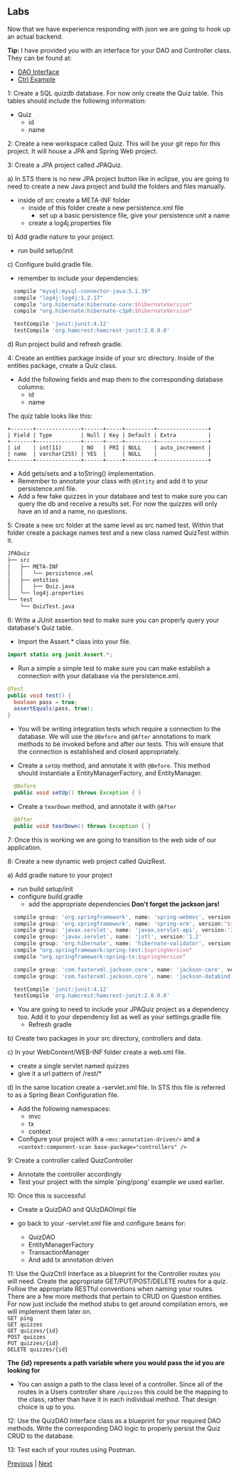 ## Labs

Now that we have experience responding with json we are going to hook up an actual backend.

**Tip:** I have provided you with an interface for your DAO and Controller class. They can be found at:
* [DAO Interface](../interfaces/QuizDAOIntr.java)
* [Ctrl Example](../interfaces/QuizCtrlIntr.java)

1: Create a SQL quizdb database. For now only create the Quiz table. This tables should include the following information:
* Quiz
  * id
  * name

2: Create a new workspace called Quiz. This will be your git repo for this project. It will house a JPA and Spring Web project.

3: Create a JPA project called JPAQuiz.  

a) In STS there is no new JPA project button like in eclipse, you are going to need to create a new Java project and build the folders and files manually.  
* inside of src create a META-INF folder  
  * inside of this folder create a new persistence.xml file  
    * set up a basic persistence file, give your persistence unit a name  
  * create a log4j.properties file  

b) Add gradle nature to your project.  
* run build setup/init  

c) Configure build.gradle file.  
* remember to include your dependencies:  
```groovy
  compile "mysql:mysql-connector-java:5.1.39"  
  compile "log4j:log4j:1.2.17"  
  compile "org.hibernate:hibernate-core:$hibernateVersion"  
  compile "org.hibernate:hibernate-c3p0:$hibernateVersion"  

  testCompile 'junit:junit:4.12'  
  testCompile 'org.hamcrest:hamcrest-junit:2.0.0.0'  
```

d) Run project build and refresh gradle.  

4: Create an entities package inside of your src directory. Inside of the entities package, create a Quiz class.  

* Add the following fields and map them to the corresponding database columns:
  * id
  * name

The quiz table looks like this:  
```
+-------+--------------+------+-----+---------+----------------+
| Field | Type         | Null | Key | Default | Extra          |
+-------+--------------+------+-----+---------+----------------+
| id    | int(11)      | NO   | PRI | NULL    | auto_increment |
| name  | varchar(255) | YES  |     | NULL    |                |
+-------+--------------+------+-----+---------+----------------+
```

* Add gets/sets and a toString() implementation.
* Remember to annotate your class with `@Entity` and add it to your persistence.xml file.
* Add a few fake quizzes in your database and test to make sure you can query the db and receive a results set. For now the quizzes will only have an id and a name, no questions.  

5: Create a new src folder at the same level as src named test. Within that folder create a package names test and a new class named QuizTest within it.

```bash
JPAQuiz
├── src
│   ├── META-INF
│   │   └── persistence.xml
│   ├── entities
│   │   ├── Quiz.java
│   └── log4j.properties
└── test
    └── QuizTest.java
```

6: Write a JUnit assertion test to make sure you can properly query your database's Quiz table.
* Import the Assert.* class into your file.
```java
import static org.junit.Assert.*;
```
* Run a simple a simple test to make sure you can make establish a connection with your database via the persistence.xml.
```java
@Test
public void test() {
  boolean pass = true;
  assertEquals(pass, true);
}
```

* You will be writing integration tests which require a connection to the database. We will use the `@Before` and `@After` annotations to mark methods to be invoked before and after our tests. This will ensure that the connection is established and closed appropriately.

* Create a `setUp` method, and annotate it with `@Before`. This method should instantiate a EntityManagerFactory, and EntityManager.  

```java
  @Before
  public void setUp() throws Exception { }
```

* Create a `tearDown` method, and annotate it with `@After`

```java
  @After
  public void tearDown() throws Exception { }
```

7: Once this is working we are going to transition to the web side of our application.

8: Create a new dynamic web project called QuizRest.  

a) Add gradle nature to your project    
  * run build setup/init
  * configure build.gradle
    * add the appropriate dependencies **Don't forget the jackson jars!**  

```groovy
  compile group: 'org.springframework', name: 'spring-webmvc', version:"$springVersion"
  compile group: 'org.springframework', name: 'spring-orm', version:"$springVersion"
  compile group: 'javax.servlet', name: 'javax.servlet-api', version:'3.1.0'
  compile group: 'javax.servlet', name: 'jstl', version:'1.2'
  compile group: 'org.hibernate', name: 'hibernate-validator', version:'5.2.4.Final'
  compile "org.springframework:spring-test:$springVersion"
  compile "org.springframework:spring-tx:$springVersion"

  compile group: 'com.fasterxml.jackson.core', name: 'jackson-core', version: '2.8.5'
  compile group: 'com.fasterxml.jackson.core', name: 'jackson-databind', version: '2.8.5'

  testCompile 'junit:junit:4.12'
  testCompile 'org.hamcrest:hamcrest-junit:2.0.0.0'
```
* You are going to need to include your JPAQuiz project as a dependency too. Add it to your dependency list as well as your settings.gradle file.
  * Refresh gradle

b) Create two packages in your src directory, controllers and data.  

c) In your WebContent/WEB-INF folder create a web.xml file.  
  * create a single servlet named quizzes  
  * give it a url pattern of /rest/*  

d) In the same location create a -servlet.xml file. In STS this file is referred to as a Spring Bean Configuration file.
* Add the following namespaces:
  * mvc
  * tx
  * context
* Configure your project with a ``<mvc:annotation-driven/>`` and a ``<context:component-scan base-package="controllers" />``

9: Create a controller called QuizController  
* Annotate the controller accordingly  
* Test your project with the simple 'ping/pong' example we used earlier.  

10: Once this is successful  
* Create a QuizDAO and QUizDAOImpl file  

* go back to your -servlet.xml file and configure beans for:  
  * QuizDAO  
  * EntityManagerFactory  
  * TransactionManager  
  * And add tx annotation driven  

11: Use the QuizCtrlI Interface as a blueprint for the Controller routes you will need. Create the appropriate GET/PUT/POST/DELETE routes for a quiz. Follow the appropriate RESTful conventions when naming your routes.  There are a few more methods that pertain to CRUD on Question entities. For now just include the method stubs to get around compilation errors, we will implement them later on.  
  `GET ping`  
  `GET quizzes`  
  `GET quizzes/{id}`  
  `POST quizzes`  
  `PUT quizzes/{id}`  
  `DELETE quizzes/{id}`  

**The {id} represents a path variable where you would pass the id you are looking for**

* You can assign a path to the class level of a controller. Since all of the routes in a Users controller share `/quizzes` this could be the mapping to the class, rather than have it in each individual method. That design choice is up to you.  

12: Use the QuizDAO Interface class as a blueprint for your required DAO methods. Write the corresponding DAO logic to properly persist the Quiz CRUD to the database.  

13: Test each of your routes using Postman.  


[Previous](spring_request_response.md) | [Next](question_answer.md)

